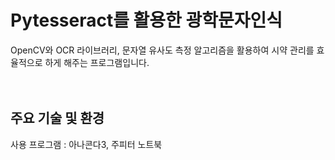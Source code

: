 # Pytesseract를 활용한 광학문자인식
</hr>

OpenCV와 OCR 라이브러리, 문자열 유사도 측정 알고리즘을 활용하여 시약 관리를 효율적으로 하게 해주는 프로그램입니다.
<br><br><br>

## 주요 기술 및 환경
</hr>
사용 프로그램 : 아나콘다3, 주피터 노트북
